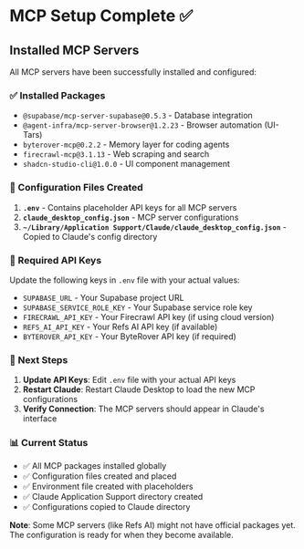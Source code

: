 # MCP Setup Complete ✅

## Installed MCP Servers

All MCP servers have been successfully installed and configured:

### ✅ Installed Packages
- `@supabase/mcp-server-supabase@0.5.3` - Database integration
- `@agent-infra/mcp-server-browser@1.2.23` - Browser automation (UI-Tars)
- `byterover-mcp@0.2.2` - Memory layer for coding agents
- `firecrawl-mcp@3.1.13` - Web scraping and search
- `shadcn-studio-cli@1.0.0` - UI component management

### 📁 Configuration Files Created

1. **`.env`** - Contains placeholder API keys for all MCP servers
2. **`claude_desktop_config.json`** - MCP server configurations
3. **`~/Library/Application Support/Claude/claude_desktop_config.json`** - Copied to Claude's config directory

### 🔑 Required API Keys

Update the following keys in `.env` file with your actual values:
- `SUPABASE_URL` - Your Supabase project URL
- `SUPABASE_SERVICE_ROLE_KEY` - Your Supabase service role key
- `FIRECRAWL_API_KEY` - Your Firecrawl API key (if using cloud version)
- `REFS_AI_API_KEY` - Your Refs AI API key (if available)
- `BYTEROVER_API_KEY` - Your ByteRover API key (if required)

### 🚀 Next Steps

1. **Update API Keys**: Edit `.env` file with your actual API keys
2. **Restart Claude**: Restart Claude Desktop to load the new MCP configurations
3. **Verify Connection**: The MCP servers should appear in Claude's interface

### 📊 Current Status

- ✅ All MCP packages installed globally
- ✅ Configuration files created and placed
- ✅ Environment file created with placeholders
- ✅ Claude Application Support directory created
- ✅ Configurations copied to Claude directory

**Note**: Some MCP servers (like Refs AI) might not have official packages yet. The configuration is ready for when they become available.